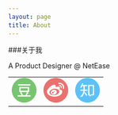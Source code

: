 ```yaml
---
layout: page
title: About
---
```



###关于我

A Product Designer @ NetEase

<table><tr>
<td><a href="http://www.douban.com/people/Hikang.z/" target="_blank"><img src="/public/img/SNS/douban_C@2x.png" border=0 /></a></li></td>
<td><a href="http://weibo.com/1644752893/profile?topnav=1&wvr=6" target="_blank"><img src="/public/img/SNS/sina_weibo_C@2x.png" border=0 /></td>
<td><a href="http://www.zhihu.com/people/Hikang" target="_blank"><img src="/public/img/SNS/zhihu_C@2x.png" border=0 /></a></td>
</tr></table>